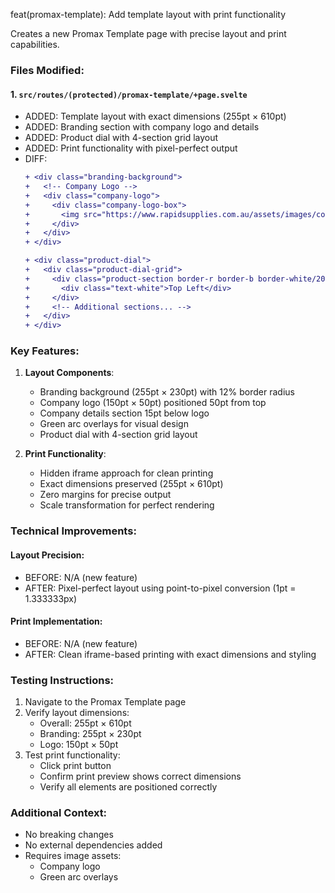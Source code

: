 feat(promax-template): Add template layout with print functionality

Creates a new Promax Template page with precise layout and print capabilities.

### Files Modified:

#### 1. `src/routes/(protected)/promax-template/+page.svelte`
- ADDED: Template layout with exact dimensions (255pt × 610pt)
- ADDED: Branding section with company logo and details
- ADDED: Product dial with 4-section grid layout
- ADDED: Print functionality with pixel-perfect output
- DIFF:
  ```diff
  + <div class="branding-background">
  +   <!-- Company Logo -->
  +   <div class="company-logo">
  +     <div class="company-logo-box">
  +       <img src="https://www.rapidsupplies.com.au/assets/images/company_logo_white.png" />
  +     </div>
  +   </div>
  + </div>

  + <div class="product-dial">
  +   <div class="product-dial-grid">
  +     <div class="product-section border-r border-b border-white/20">
  +       <div class="text-white">Top Left</div>
  +     </div>
  +     <!-- Additional sections... -->
  +   </div>
  + </div>
  ```

### Key Features:
1. **Layout Components**:
   - Branding background (255pt × 230pt) with 12% border radius
   - Company logo (150pt × 50pt) positioned 50pt from top
   - Company details section 15pt below logo
   - Green arc overlays for visual design
   - Product dial with 4-section grid layout

2. **Print Functionality**:
   - Hidden iframe approach for clean printing
   - Exact dimensions preserved (255pt × 610pt)
   - Zero margins for precise output
   - Scale transformation for perfect rendering

### Technical Improvements:

#### Layout Precision:
- BEFORE: N/A (new feature)
- AFTER: Pixel-perfect layout using point-to-pixel conversion (1pt = 1.333333px)

#### Print Implementation:
- BEFORE: N/A (new feature)
- AFTER: Clean iframe-based printing with exact dimensions and styling

### Testing Instructions:
1. Navigate to the Promax Template page
2. Verify layout dimensions:
   - Overall: 255pt × 610pt
   - Branding: 255pt × 230pt
   - Logo: 150pt × 50pt
3. Test print functionality:
   - Click print button
   - Confirm print preview shows correct dimensions
   - Verify all elements are positioned correctly

### Additional Context:
- No breaking changes
- No external dependencies added
- Requires image assets:
  - Company logo
  - Green arc overlays
